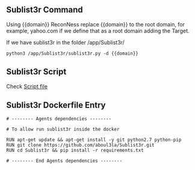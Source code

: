 ## Sublist3r Command

Using {{domain}} ReconNess replace {{domain}} to the root domain, for example, yahoo.com if we define that as a root domain adding the Target.

If we have sublist3r in the folder /app/Sublist3r/

```
python3 /app/Sublist3r/sublist3r.py -d {{domain}}
```

## Sublist3r Script

Check [Script file](https://github.com/reconness/reconness-agents/blob/master/Sublist3r/Script)

## Sublist3r Dockerfile Entry

```
# -------- Agents dependencies -------- 

# To allow run sublist3r inside the docker

RUN apt-get update && apt-get install -y git python2.7 python-pip
RUN git clone https://github.com/aboul3la/Sublist3r.git
RUN cd Sublist3r && pip install -r requirements.txt

# -------- End Agents dependencies --------
```
